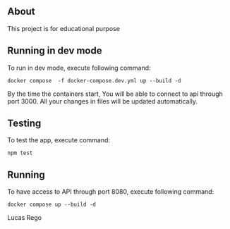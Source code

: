 <p align="center">

## About

</p>

This project is for educational purpose

<p align="center">

## Running in dev mode

</p>

To run in dev mode, execute following command:

```
docker compose  -f docker-compose.dev.yml up --build -d
```

By the time the containers start, You will be able to connect to api through port 3000. All your changes in files will be updated automatically.

<p align="center">

## Testing

</p>

To test the app, execute command:

```
npm test

```

<p align="center">

## Running

</p>

To have access to API through port 8080, execute following command:

```
docker compose up --build -d

```

Lucas Rego
